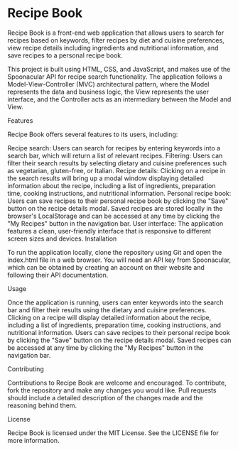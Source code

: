 # Recipe Book

Recipe Book is a front-end web application that allows users to search for recipes based on keywords, filter recipes by diet and cuisine preferences, view recipe details including ingredients and nutritional information, and save recipes to a personal recipe book.

This project is built using HTML, CSS, and JavaScript, and makes use of the Spoonacular API for recipe search functionality. The application follows a Model-View-Controller (MVC) architectural pattern, where the Model represents the data and business logic, the View represents the user interface, and the Controller acts as an intermediary between the Model and View.

Features

Recipe Book offers several features to its users, including:

Recipe search: Users can search for recipes by entering keywords into a search bar, which will return a list of relevant recipes.
Filtering: Users can filter their search results by selecting dietary and cuisine preferences such as vegetarian, gluten-free, or Italian.
Recipe details: Clicking on a recipe in the search results will bring up a modal window displaying detailed information about the recipe, including a list of ingredients, preparation time, cooking instructions, and nutritional information.
Personal recipe book: Users can save recipes to their personal recipe book by clicking the "Save" button on the recipe details modal. Saved recipes are stored locally in the browser's LocalStorage and can be accessed at any time by clicking the "My Recipes" button in the navigation bar.
User interface: The application features a clean, user-friendly interface that is responsive to different screen sizes and devices.
Installation

To run the application locally, clone the repository using Git and open the index.html file in a web browser. You will need an API key from Spoonacular, which can be obtained by creating an account on their website and following their API documentation.

Usage

Once the application is running, users can enter keywords into the search bar and filter their results using the dietary and cuisine preferences. Clicking on a recipe will display detailed information about the recipe, including a list of ingredients, preparation time, cooking instructions, and nutritional information. Users can save recipes to their personal recipe book by clicking the "Save" button on the recipe details modal. Saved recipes can be accessed at any time by clicking the "My Recipes" button in the navigation bar.

Contributing

Contributions to Recipe Book are welcome and encouraged. To contribute, fork the repository and make any changes you would like. Pull requests should include a detailed description of the changes made and the reasoning behind them.

License

Recipe Book is licensed under the MIT License. See the LICENSE file for more information.
